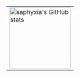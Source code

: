 
<table border="0">
<tr>
<td valign="top">
<img src="https://github-readme-stats.vercel.app/api?username=saphyxia&show_icons=true" alt="saphyxia's GitHub stats" height="160" />
</td>
</tr>
</table>



